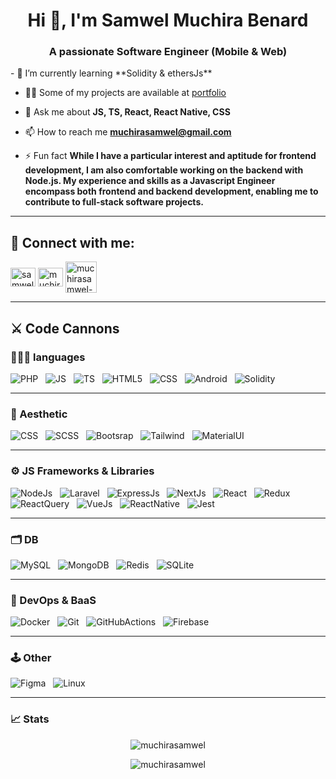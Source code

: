 <h1 align="center">Hi 👋, I'm Samwel Muchira Benard</h1>
<h3 align="center">A passionate Software Engineer (Mobile & Web)</h3>
- 🌱 I’m currently learning **Solidity & ethersJs**

- 👨‍💻 Some of my projects are available at [portfolio](https://finelogiq.vercel.app/)

- 💬 Ask me about **JS, TS, React, React Native, CSS**

- 📫 How to reach me **muchirasamwel@gmail.com**

- ⚡ Fun fact **While I have a particular interest and aptitude for frontend development, I am also comfortable working on the backend with Node.js. My experience and skills as a Javascript Engineer encompass both frontend and backend development, enabling me to contribute to full-stack software projects.**

----------------------------------------------------------------------------------------

## 🔗 Connect with me:
<p align="left">
<a href="https://linkedin.com/in/samwel-muchira-574679195" target="blank"><img align="center" src="https://raw.githubusercontent.com/rahuldkjain/github-profile-readme-generator/master/src/images/icons/Social/linked-in-alt.svg" alt="samwel-muchira-574679195" height="30" width="40" /></a>
<a href="https://www.leetcode.com/muchirasamwel" target="blank"><img align="center" src="https://raw.githubusercontent.com/rahuldkjain/github-profile-readme-generator/master/src/images/icons/Social/leet-code.svg" alt="muchirasamwel" height="30" width="40" /></a>
<a href="https://www.upwork.com/freelancers/samkan" target="blank"><img align="center" src="https://upload.wikimedia.org/wikipedia/commons/d/d2/Upwork-logo.svg" alt="muchirasamwel-upwork" height="50" /></a>

</p>

----------------------------------------------------------------------------------------

## ⚔️ Code Cannons

### 👨🏽‍💻 languages

  ![PHP](https://img.shields.io/badge/-PHP-333333?style=flat&logo=PHP)
  &nbsp; ![JS](https://img.shields.io/badge/-Javascript-333333?style=flat&logo=Javascript)
  &nbsp; ![TS](https://img.shields.io/badge/-Typescript-333333?style=flat&logo=Typescript)
  &nbsp; ![HTML5](https://img.shields.io/badge/-HTML5-333333?style=flat&logo=HTML5)
  &nbsp; ![CSS](https://img.shields.io/badge/-CSS-333333?style=flat&logo=CSS3)
  &nbsp; ![Android](https://img.shields.io/badge/-Android-333333?style=flat&logo=android)
  &nbsp; ![Solidity](https://img.shields.io/badge/-Solidity-333333?style=flat&logo=solidity)

----------------------------------------------------------------------------------------

### 🎨 Aesthetic
![CSS](https://img.shields.io/badge/-CSS-333333?style=flat&logo=CSS3)
&nbsp; ![SCSS](https://img.shields.io/badge/-SCSS-333333?style=flat&logo=sass)
&nbsp; ![Bootsrap](https://img.shields.io/badge/-Bootstrap-333333?style=flat&logo=bootstrap)
&nbsp; ![Tailwind](https://img.shields.io/badge/-Tailwind-333333?style=flat&logo=tailwind-css)
&nbsp; ![MaterialUI](https://img.shields.io/badge/-MaterialUI-333333?style=flat&logo=MUI)


----------------------------------------------------------------------------------------

### ⚙️ JS Frameworks & Libraries
![NodeJs](https://img.shields.io/badge/-NodeJs-333333?style=flat&logo=node.js)
&nbsp; ![Laravel](https://img.shields.io/badge/-Laravel-333333?style=flat&logo=laravel)
&nbsp; ![ExpressJs](https://img.shields.io/badge/-ExpressJs-333333?style=flat&logo=express)
&nbsp; ![NextJs](https://img.shields.io/badge/-NextJs-333333?style=flat&logo=next.js)
&nbsp; ![React](https://img.shields.io/badge/-React-333333?style=flat&logo=react)
&nbsp; ![Redux](https://img.shields.io/badge/-Redux-333333?style=flat&logo=redux)
&nbsp; ![ReactQuery](https://img.shields.io/badge/-ReactQuery-333333?style=flat&logo=react-query)
&nbsp; ![VueJs](https://img.shields.io/badge/-VueJs-333333?style=flat&logo=vue.js)
&nbsp; ![ReactNative](https://img.shields.io/badge/-ReactNative-333333?style=flat&logo=react)
&nbsp; ![Jest](https://img.shields.io/badge/-Jest-333333?style=flat&logo=jest)

----------------------------------------------------------------------------------------
### 🗂️ DB
![MySQL](https://img.shields.io/badge/-MySQL-333333?style=flat&logo=mysql)
&nbsp; ![MongoDB](https://img.shields.io/badge/-MongoDB-333333?style=flat&logo=MongoDB)
&nbsp; ![Redis](https://img.shields.io/badge/-Redis-333333?style=flat&logo=redis)
&nbsp; ![SQLite](https://img.shields.io/badge/-SQLite-333333?style=flat&logo=SQLite)

----------------------------------------------------------------------------------------

### 🚀 DevOps & BaaS
![Docker](https://img.shields.io/badge/-Docker-333333?style=flat&logo=docker)
&nbsp; ![Git](https://img.shields.io/badge/-Git-333333?style=flat&logo=git)
&nbsp; ![GitHubActions](https://img.shields.io/badge/-GitHubActions-333333?style=flat&logo=github-actions)
&nbsp; ![Firebase](https://img.shields.io/badge/-firebase-333333?style=flat&logo=firebase)

----------------------------------------------------------------------------------------

### 🕹️ Other
![Figma](https://img.shields.io/badge/-figma-333333?style=flat&logo=figma)
&nbsp; ![Linux](https://img.shields.io/badge/-Linux-333333?style=flat&logo=linux)

----------------------------------------------------------------------------------------
### 📈 Stats

<p align='center'><img align="center" src="https://github-readme-stats.vercel.app/api/top-langs?username=muchirasamwel&count_private=true&show_icons=true&theme=transparent&include_all_commits=false&layout=compact" alt="muchirasamwel" /></p>

<!-- <p align='center'><img align="center" src="https://github-readme-stats.vercel.app/api?username=muchirasamwel&count_private=true&show_icons=true&theme=transparent&include_all_commits=false,&hide=issues,contribs" alt="muchirasamwel" /></p> -->

<p align='center'><img align="center" src="https://streak-stats.demolab.com/?user=muchirasamwel&theme=transparent&mode=weekly" alt="muchirasamwel" /></p>

